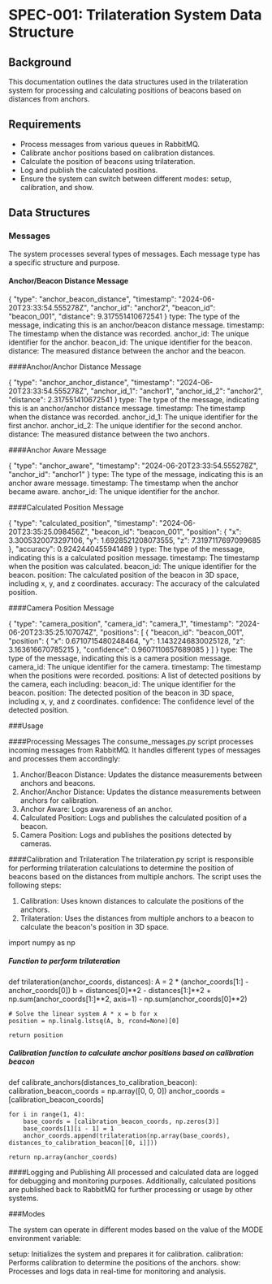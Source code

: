 # SPEC-001: Trilateration System Data Structure

## Background

This documentation outlines the data structures used in the trilateration system for processing and calculating positions of beacons based on distances from anchors.

## Requirements

- Process messages from various queues in RabbitMQ.
- Calibrate anchor positions based on calibration distances.
- Calculate the position of beacons using trilateration.
- Log and publish the calculated positions.
- Ensure the system can switch between different modes: setup, calibration, and show.

## Data Structures

### Messages

The system processes several types of messages. Each message type has a specific structure and purpose.

#### Anchor/Beacon Distance Message

{
    "type": "anchor_beacon_distance",
    "timestamp": "2024-06-20T23:33:54.555278Z",
    "anchor_id": "anchor2",
    "beacon_id": "beacon_001",
    "distance": 9.317551410672541
}
type: The type of the message, indicating this is an anchor/beacon distance message.
timestamp: The timestamp when the distance was recorded.
anchor_id: The unique identifier for the anchor.
beacon_id: The unique identifier for the beacon.
distance: The measured distance between the anchor and the beacon.

####Anchor/Anchor Distance Message


{
    "type": "anchor_anchor_distance",
    "timestamp": "2024-06-20T23:33:54.555278Z",
    "anchor_id_1": "anchor1",
    "anchor_id_2": "anchor2",
    "distance": 2.317551410672541
}
type: The type of the message, indicating this is an anchor/anchor distance message.
timestamp: The timestamp when the distance was recorded.
anchor_id_1: The unique identifier for the first anchor.
anchor_id_2: The unique identifier for the second anchor.
distance: The measured distance between the two anchors.


####Anchor Aware Message


{
    "type": "anchor_aware",
    "timestamp": "2024-06-20T23:33:54.555278Z",
    "anchor_id": "anchor1"
}
type: The type of the message, indicating this is an anchor aware message.
timestamp: The timestamp when the anchor became aware.
anchor_id: The unique identifier for the anchor.

####Calculated Position Message

{
    "type": "calculated_position",
    "timestamp": "2024-06-20T23:35:25.098456Z",
    "beacon_id": "beacon_001",
    "position": {
        "x": 3.3005320073297106,
        "y": 1.6928521208073555,
        "z": 7.3197117697099685
    },
    "accuracy": 0.9242440455941489
}
type: The type of the message, indicating this is a calculated position message.
timestamp: The timestamp when the position was calculated.
beacon_id: The unique identifier for the beacon.
position: The calculated position of the beacon in 3D space, including x, y, and z coordinates.
accuracy: The accuracy of the calculated position.

####Camera Position Message

{
    "type": "camera_position",
    "camera_id": "camera_1",
    "timestamp": "2024-06-20T23:35:25.107074Z",
    "positions": [
        {
            "beacon_id": "beacon_001",
            "position": {
                "x": 0.6710715480248464,
                "y": 1.1432246830025128,
                "z": 3.163616670785215
            },
            "confidence": 0.9607110657689085
        }
    ]
}
type: The type of the message, indicating this is a camera position message.
camera_id: The unique identifier for the camera.
timestamp: The timestamp when the positions were recorded.
positions: A list of detected positions by the camera, each including:
beacon_id: The unique identifier for the beacon.
position: The detected position of the beacon in 3D space, including x, y, and z coordinates.
confidence: The confidence level of the detected position.

###Usage

####Processing Messages
The consume_messages.py script processes incoming messages from RabbitMQ. It handles different types of messages and processes them accordingly:

1. Anchor/Beacon Distance: Updates the distance measurements between anchors and beacons.
2. Anchor/Anchor Distance: Updates the distance measurements between anchors for calibration.
3. Anchor Aware: Logs awareness of an anchor.
4. Calculated Position: Logs and publishes the calculated position of a beacon.
5. Camera Position: Logs and publishes the positions detected by cameras.


####Calibration and Trilateration
The trilateration.py script is responsible for performing trilateration calculations to determine the position of beacons based on the distances from multiple anchors. The script uses the following steps:

1. Calibration: Uses known distances to calculate the positions of the anchors.
2. Trilateration: Uses the distances from multiple anchors to a beacon to calculate the beacon's position in 3D space.


import numpy as np

##### Function to perform trilateration
def trilateration(anchor_coords, distances):
    A = 2 * (anchor_coords[1:] - anchor_coords[0])
    b = distances[0]**2 - distances[1:]**2 + np.sum(anchor_coords[1:]**2, axis=1) - np.sum(anchor_coords[0]**2)
    
    # Solve the linear system A * x = b for x
    position = np.linalg.lstsq(A, b, rcond=None)[0]
    
    return position

##### Calibration function to calculate anchor positions based on calibration beacon
def calibrate_anchors(distances_to_calibration_beacon):
    calibration_beacon_coords = np.array([0, 0, 0])
    anchor_coords = [calibration_beacon_coords]
    
    for i in range(1, 4):
        base_coords = [calibration_beacon_coords, np.zeros(3)]
        base_coords[1][i - 1] = 1
        anchor_coords.append(trilateration(np.array(base_coords), distances_to_calibration_beacon[[0, i]]))
    
    return np.array(anchor_coords)


####Logging and Publishing
All processed and calculated data are logged for debugging and monitoring purposes. Additionally, calculated positions are published back to RabbitMQ for further processing or usage by other systems.

###Modes

The system can operate in different modes based on the value of the MODE environment variable:

setup: Initializes the system and prepares it for calibration.
calibration: Performs calibration to determine the positions of the anchors.
show: Processes and logs data in real-time for monitoring and analysis.
